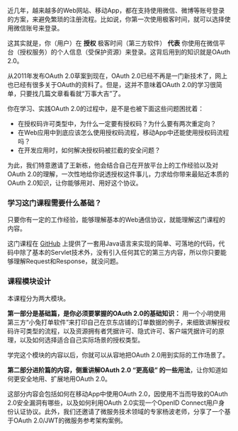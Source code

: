近几年，越来越多的Web网站、移动App，都在支持使用微信、微博等账号登录的方案，来避免繁琐的注册流程。比如说，你第一次使用极客时间，就可以选择使用微信账号来登录。

这其实就是，你（用户）在 **授权** 极客时间（第三方软件） **代表** 你使用在微信平台（授权服务）的个人信息（受保护资源）来登录。这背后用到的知识就是OAuth 2.0。

从2011年发布OAuth 2.0草案到现在，OAuth 2.0已经不再是一门新技术了，网上也已经有很多关于OAuth的资料了。但是，这并不意味着OAuth 2.0的学习很简单，只要找几篇文章看看就“万事大吉”了。

你在学习、实践OAuth 2.0的过程中，是不是也被下面这些问题困扰着：

- 在授权码许可类型中，为什么一定要有授权码？为什么要有两次重定向？
- 在Web应用中到底应该怎么使用授权码流程，移动App中还能使用授权码流程吗？
- 在开发应用时，如何解决授权码被拦截的安全问题？

为此，我们特意邀请了王新栋，他会结合自己在开放平台上的工作经验以及对OAuth 2.0的理解，一次性地给你说透授权这件事儿，力求给你带来最贴近本质的OAuth 2.0知识，让你能够用对、用好这个协议。

### 学习这门课程需要什么基础？

只要你有一定的工作经验，能够理解基本的Web通信协议，就能理解这门课程的内容。

这门课程在 [GitHub](https://github.com/xindongbook/oauth2-code) 上提供了一套用Java语言来实现的简单、可落地的代码，代码中除了基本的Servlet技术外，没有引入任何其它的第三方内容，所以你只要能够理解Request和Response，就没问题。

### 课程模块设计

本课程分为两大模块。

**第一部分是基础篇，是你必须要掌握的OAuth 2.0的基础知识：** 用一个小明使用第三方“小兔打单软件”来打印自己在京东店铺的订单数据的例子，来细致讲解授权码许可类型的流程，以及资源拥有者凭据许可、隐式许可、客户端凭据许可的原理，以及如何选择适合自己实际场景的授权类型。

学完这个模块的内容以后，你就可以从容地把OAuth 2.0用到实际的工作场景了。

**第二部分进阶篇的内容，侧重讲解OAuth 2.0 “更高级” 的一些用法**，让你知道如何更安全地用、扩展地用OAuth 2.0。

这部分内容会包括如何在移动App中使用OAuth 2.0，因使用不当而导致的OAuth 2.0安全漏洞有哪些，以及如何利用OAuth 2.0实现一个OpenID Connect用户身份认证协议。此外，我们还邀请了微服务技术领域的专家杨波老师，分享了一个基于OAuth 2.0/JWT的微服务参考架构案例。